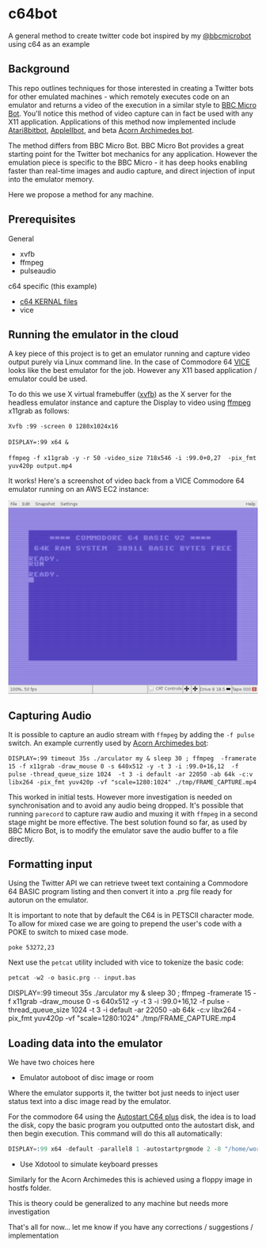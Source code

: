 # c64bot
A general method to create twitter code bot inspired by my [@bbcmicrobot](https://www.twitter.com/bbcmicrobot) using c64 as an example

## Background

This repo outlines techniques for those interested in creating a Twitter bots for other emulated machines - which remotely executes code on an emulator and returns a video of the execution in a similar style to [BBC Micro Bot](https://www.8bitkick.cc/bbc-micro-bot.html). You'll notice this method of video capture can in fact be used with any X11 application. Applications of this method now implemented include [Atari8bitbot](https://atari8bitbot.com), [AppleIIbot](https://atari8bitbot.com/apple-ii-bot/), and beta [Acorn Archimedes bot](https://twitter.com/bbcbasicbot).

The method differs from BBC Micro Bot. BBC Micro Bot provides a great starting point for the Twitter bot mechanics for any application. However the emulation piece is specific to the BBC Micro - it has deep hooks enabling faster than real-time images and audio capture, and direct injection of input into the emulator memory. 

Here we propose a method for any machine.


## Prerequisites

General
 - xvfb
 - ffmpeg
 - pulseaudio
 
c64 specific (this example)
 - [c64 KERNAL files](http://vice-emu.sourceforge.net/vice_4.html) 
 - vice 
 

## Running the emulator in the cloud

A key piece of this project is to get an emulator running and capture video output purely via Linux command line. In the case of Commodore 64 [VICE](http://vice-emu.sourceforge.net) looks like the best emulator for the job. However any X11 based application / emulator could be used.

To do this we use X virtual framebuffer ([xvfb](https://www.x.org/releases/X11R7.6/doc/man/man1/Xvfb.1.xhtml)) as the X server for the headless emulator instance and capture the Display to video using [ffmpeg](https://ffmpeg.org) x11grab as follows:

```
Xvfb :99 -screen 0 1280x1024x16 

DISPLAY=:99 x64 &

ffmpeg -f x11grab -y -r 50 -video_size 718x546 -i :99.0+0,27  -pix_fmt yuv420p output.mp4
```

It works! Here's a screenshot of video back from a VICE Commodore 64 emulator running on an AWS EC2 instance:

![C64 boot screen](https://github.com/8bitkick/c64bot/blob/master/cloud-c64.png)

## Capturing Audio

It is possible to capture an audio stream with `ffmpeg` by adding the `-f pulse` switch. An example currently used by [Acorn Archimedes bot](https://twitter.com/bbcbasicbot):

```
DISPLAY=:99 timeout 35s ./arculator my & sleep 30 ; ffmpeg  -framerate 15 -f x11grab -draw_mouse 0 -s 640x512 -y -t 3 -i :99.0+16,12  -f pulse -thread_queue_size 1024  -t 3 -i default -ar 22050 -ab 64k -c:v libx264 -pix_fmt yuv420p -vf "scale=1280:1024" ./tmp/FRAME_CAPTURE.mp4
```

This worked in initial tests. However more investigation is needed on synchronisation and to avoid any audio being dropped. It's possible that running `parecord` to capture raw audio and muxing it with `ffmpeg` in a second stage might be more effective. The best solution found so far, as used by BBC Micro Bot, is to modify the emulator save the audio buffer to a file directly. 

## Formatting input

Using the Twitter API we can retrieve tweet text containing a Commodore 64 BASIC program listing and then convert it into a .prg file ready for autorun on the emulator.

It is important to note that by default the C64 is in PETSCII character mode. To allow for mixed case we are going to prepend the user's code with a POKE to switch to mixed case mode.

```BASIC
poke 53272,23
```

Next use the `petcat` utility included with vice to tokenize the basic code:

```s
petcat -w2 -o basic.prg -- input.bas
```
DISPLAY=:99 timeout 35s ./arculator my & sleep 30 ; ffmpeg  -framerate 15 -f x11grab -draw_mouse 0 -s 640x512 -y -t 3 -i :99.0+16,12  -f pulse -thread_queue_size 1024  -t 3 -i default -ar 22050 -ab 64k -c:v libx264 -pix_fmt yuv420p -vf "scale=1280:1024" ./tmp/FRAME_CAPTURE.mp4

## Loading data into the emulator

We have two choices here

* Emulator autoboot of disc image or room

Where the emulator supports it, the twitter bot just needs to inject user status text into a disc image read by the emulator.

For the commodore 64 using the [Autostart C64 plus](https://csdb.dk/release/viewpic.php?id=96916&zoom=1) disk, the idea is to load the disk, copy the basic program you outputted onto the autostart disk, and then begin execution. This command will do this all automatically:

```s
DISPLAY=:99 x64 -default -parallel8 1 -autostartprgmode 2 -8 "/home/working/autostart.d64" -autostartprgdiskimage "/home/working/autostart.d64" -autostart "/home/mark/basic.prg"
```

* Use Xdotool to simulate keyboard presses

Similarly for the Acorn Archimedes this is achieved using a floppy image in hostfs folder. 

This is theory could be generalized to any machine but needs more investigation




That's all for now... let me know if you have any corrections / suggestions / implementation
